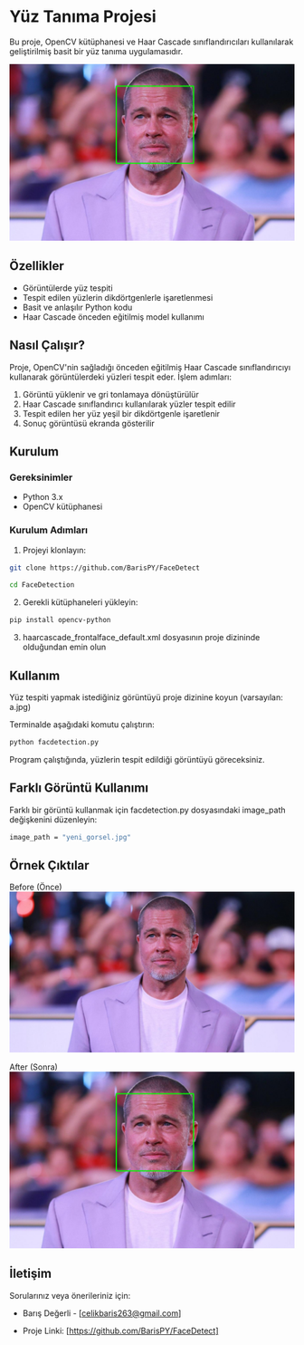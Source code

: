# Yüz Tanıma Projesi

Bu proje, OpenCV kütüphanesi ve Haar Cascade sınıflandırıcıları kullanılarak geliştirilmiş basit bir yüz tanıma uygulamasıdır.

![Örnek Çıktı](sample/sample.png)

## Özellikler

- Görüntülerde yüz tespiti
- Tespit edilen yüzlerin dikdörtgenlerle işaretlenmesi
- Basit ve anlaşılır Python kodu
- Haar Cascade önceden eğitilmiş model kullanımı

## Nasıl Çalışır?

Proje, OpenCV'nin sağladığı önceden eğitilmiş Haar Cascade sınıflandırıcıyı kullanarak görüntülerdeki yüzleri tespit eder. İşlem adımları:

1. Görüntü yüklenir ve gri tonlamaya dönüştürülür
2. Haar Cascade sınıflandırıcı kullanılarak yüzler tespit edilir
3. Tespit edilen her yüz yeşil bir dikdörtgenle işaretlenir
4. Sonuç görüntüsü ekranda gösterilir

## Kurulum

### Gereksinimler

- Python 3.x
- OpenCV kütüphanesi

### Kurulum Adımları

1. Projeyi klonlayın:
```bash
git clone https://github.com/BarisPY/FaceDetect
```
```bash
cd FaceDetection
```


2. Gerekli kütüphaneleri yükleyin:

```bash
pip install opencv-python
```


3. haarcascade_frontalface_default.xml dosyasının proje dizininde olduğundan emin olun


## Kullanım
Yüz tespiti yapmak istediğiniz görüntüyü proje dizinine koyun (varsayılan: a.jpg)

Terminalde aşağıdaki komutu çalıştırın:

```bash
python facdetection.py
```
Program çalıştığında, yüzlerin tespit edildiği görüntüyü göreceksiniz.


## Farklı Görüntü Kullanımı
Farklı bir görüntü kullanmak için facdetection.py dosyasındaki image_path değişkenini düzenleyin:

```bash
image_path = "yeni_gorsel.jpg"
```


## Örnek Çıktılar

Before (Önce)
![Örnek Çıktı](a.jpg)


After (Sonra)
![Örnek Çıktı](sample/sample.png)


## İletişim
Sorularınız veya önerileriniz için:
- Barış Değerli - [celikbaris263@gmail.com]

- Proje Linki: [https://github.com/BarisPY/FaceDetect]
